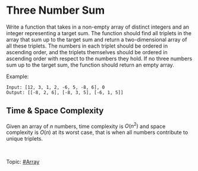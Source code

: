 # Three Number Sum

Write a function that takes in a non-empty array of distinct integers and an integer representing a
target sum. The function should find all triplets in the array that sum up to the target sum and
return a two-dimensional array of all these triplets. The numbers in each triplet should be ordered
in ascending order, and the triplets themselves should be ordered in ascending order with respect to
the numbers they hold. If no three numbers sum up to the target sum, the function should return an
empty array.

Example:

```
Input: [12, 3, 1, 2, -6, 5, -8, 6], 0
Output: [[-8, 2, 6], [-8, 3, 5], [-6, 1, 5]]
```

## Time & Space Complexity

Given an array of $n$ numbers, time complexity is $O(n^2)$ and space complexity is $O(n)$ at its
worst case, that is when all numbers contribute to unique triplets.

<br>

Topic: [#Array]()
